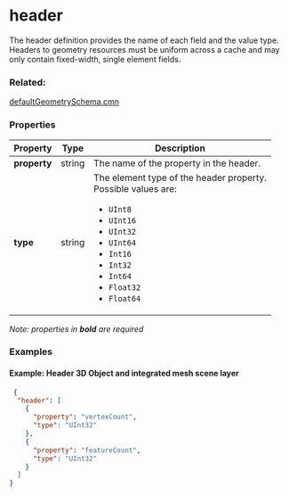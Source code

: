 # header

The header definition provides the name of each field and the value type. Headers to geometry resources must be uniform across a cache and may only contain fixed-width, single element fields.

### Related:

[defaultGeometrySchema.cmn](defaultGeometrySchema.cmn.md)
### Properties

| Property | Type | Description |
| --- | --- | --- |
| **property** | string | The name of the property in the header.  |
| **type** | string | The element type of the header property.<div>Possible values are:<ul><li>`UInt8`</li><li>`UInt16`</li><li>`UInt32`</li><li>`UInt64`</li><li>`Int16`</li><li>`Int32`</li><li>`Int64`</li><li>`Float32`</li><li>`Float64`</li></ul></div> |

*Note: properties in **bold** are required*

### Examples 

#### Example: Header 3D Object and integrated mesh scene layer 

```json
 {
  "header": [
    {
      "property": "vertexCount",
      "type": "UInt32"
    },
    {
      "property": "featureCount",
      "type": "UInt32"
    }
  ]
} 
```

